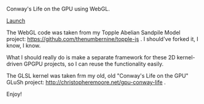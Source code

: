 Conway's Life on the GPU using WebGL.

[Launch](https://thenumbernine.github.io/conway-life-webgl/)

The WebGL code was taken from my Topple Abelian Sandpile Model project: https://github.com/thenumbernine/topple-js .
I should've forked it, I know, I know.

What I should really do is make a separate framework for these 2D kernel-driven GPGPU projects, so I can reuse the functionality easily.

The GLSL kernel was taken frm my old, old "Conway's Life on the GPU" GLuSh project: http://christopheremoore.net/gpu-conway-life .

Enjoy!
